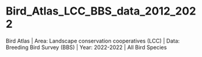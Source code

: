 # Bird_Atlas_LCC_BBS_data_2012_2022
Bird Atlas | Area: Landscape conservation cooperatives (LCC) | Data: Breeding Bird Survey (BBS) | Year: 2022-2022 | All Bird Species
